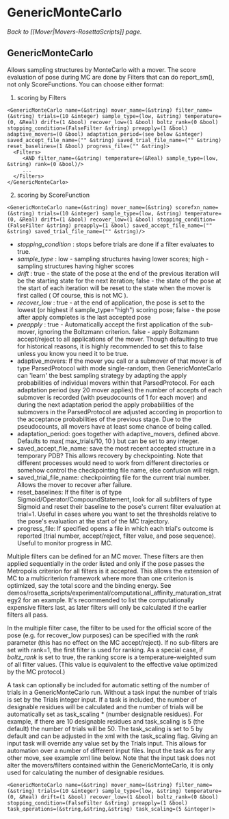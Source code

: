 # GenericMonteCarlo
*Back to [[Mover|Movers-RosettaScripts]] page.*
## GenericMonteCarlo

Allows sampling structures by MonteCarlo with a mover. The score evaluation of pose during MC are done by Filters that can do report\_sm(), not only ScoreFunctions.
 You can choose either format:

1) scoring by Filters

```
<GenericMonteCarlo name=(&string) mover_name=(&string) filter_name=(&string) trials=(10 &integer) sample_type=(low, &string) temperature=(0, &Real) drift=(1 &bool) recover_low=(1 &bool) boltz_rank=(0 &bool) stopping_condition=(FalseFilter &string) preapply=(1 &bool) adaptive_movers=(0 &bool) adaptation_period=(see below &integer) saved_accept_file_name=("" &string) saved_trial_file_name=("" &string) reset_baselines=(1 &bool) progress_file=("" &string)>
  <Filters>
     <AND filter_name=(&string) temperature=(&Real) sample_type=(low, &string) rank=(0 &bool)/>
     ...
  </Filters>
</GenericMonteCarlo>
```

2) scoring by ScoreFunction

```
<GenericMonteCarlo name=(&string) mover_name=(&string) scorefxn_name=(&string) trials=(10 &integer) sample_type=(low, &string) temperature=(0, &Real) drift=(1 &bool) recover_low=(1 &bool) stopping_condition=(FalseFilter &string) preapply=(1 &bool) saved_accept_file_name=("" &string) saved_trial_file_name=("" &string)/>
```

-   *stopping\_condition* : stops before trials are done if a filter evaluates to true.
-   *sample\_type* : low - sampling structures having lower scores; high - sampling structures having higher scores
-   *drift* : true - the state of the pose at the end of the previous iteration will be the starting state for the next iteration; false - the state of the pose at the start of each iteration will be reset to the state when the mover is first called ( Of course, this is not MC ).
-   *recover\_low* : true - at the end of application, the pose is set to the lowest (or highest if sample\_type="high") scoring pose; false - the pose after apply completes is the last accepted pose
-   *preapply* : true - Automatically accept the first application of the sub-mover, ignoring the Boltzmann criterion. false - apply Boltzmann accept/reject to all applications of the mover. Though defaulting to true for historical reasons, it is highly recommended to set this to false unless you know you need it to be true.
-   adaptive\_movers: If the mover you call or a submover of that mover is of type ParsedProtocol with mode single-random, then GenericMonteCarlo can 'learn' the best sampling strategy by adapting the apply probabilities of individual movers within that ParsedProtocol. For each adaptation period (say 20 mover applies) the number of accepts of each submover is recorded (with pseudocounts of 1 for each mover) and during the next adaptation period the apply probabilities of the submovers in the ParsedProtocol are adjusted according in proportion to the acceptance probabilities of the previous stage. Due to the pseudocounts, all movers have at least some chance of being called.
-   adaptation\_period: goes together with adaptive\_movers, defined above. Defaults to max( max\_trials/10, 10 ) but can be set to any integer.
-   saved\_accept\_file\_name: save the most recent accepted structure in a temporary PDB? This allows recovery by checkpointing. Note that different processes would need to work from different directories or somehow control the checkpointing file name, else confusion will reign.
-   saved\_trial\_file\_name: checkpointing file for the current trial number. Allows the mover to recover after failure.
-   reset\_baselines: If the filter is of type Sigmoid/Operator/CompoundStatement, look for all subfilters of type Sigmoid and reset their baseline to the pose's current filter evaluation at trial=1. Useful in cases where you want to set the thresholds relative to the pose's evaluation at the start of the MC trajectory.
-   progress\_file: If specified opens a file in which each trial's outcome is reported (trial number, accept/reject, filter value, and pose sequence). Useful to monitor progress in MC.

Multiple filters can be defined for an MC mover. These filters are then applied sequentially in the order listed and only if the pose passes the Metropolis criterion for all filters is it accepted. This allows the extension of MC to a multicriterion framework where more than one criterion is optimized, say the total score and the binding energy. See demos/rosetta\_scripts/experimental/computational\_affinity\_maturation\_strategy2 for an example. It's recommended to list the computationally expensive filters last, as later filters will only be calculated if the earlier filters all pass.

In the multiple filter case, the filter to be used for the official score of the pose (e.g. for recover\_low purposes) can be specified with the *rank* parameter (this has no effect on the MC accept/reject). If no sub-filters are set with rank=1, the first filter is used for ranking. As a special case, if *boltz\_rank* is set to true, the ranking score is a temperature-weighted sum of all filter values. (This value is equivalent to the effective value optimized by the MC protocol.)

A task can optionally be included for automatic setting of the number of trials in a GenericMonteCarlo run. Without a task input the number of trials is set by the Trials integer input. If a task is included, the number of designable residues will be calculated and the number of trials will be automatically set as task\_scaling \* (number designable residues). For example, if there are 10 designable residues and task\_scaling is 5 (the default) the number of trials will be 50. The task\_scaling is set to 5 by default and can be adjusted in the xml with the task\_scaling flag. Giving an input task will override any value set by the Trials input. This allows for automation over a number of different input files. Input the task as for any other move, see example xml line below. Note that the input task does not alter the movers/filters contained within the GenericMonteCarlo, it is only used for calculating the number of designable residues.

```
<GenericMonteCarlo name=(&string) mover_name=(&string) filter_name=(&string) trials=(10 &integer) sample_type=(low, &string) temperature=(0, &Real) drift=(1 &bool) recover_low=(1 &bool) boltz_rank=(0 &bool) stopping_condition=(FalseFilter &string) preapply=(1 &bool) task_operations=(&string,&string,&string) task_scaling=(5 &integer)>
```

